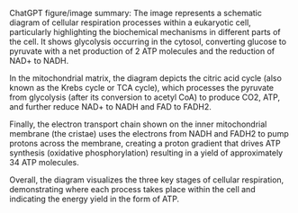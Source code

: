 ChatGPT figure/image summary: The image represents a schematic diagram of cellular respiration processes within a eukaryotic cell, particularly highlighting the biochemical mechanisms in different parts of the cell. It shows glycolysis occurring in the cytosol, converting glucose to pyruvate with a net production of 2 ATP molecules and the reduction of NAD+ to NADH. 

In the mitochondrial matrix, the diagram depicts the citric acid cycle (also known as the Krebs cycle or TCA cycle), which processes the pyruvate from glycolysis (after its conversion to acetyl CoA) to produce CO2, ATP, and further reduce NAD+ to NADH and FAD to FADH2.

Finally, the electron transport chain shown on the inner mitochondrial membrane (the cristae) uses the electrons from NADH and FADH2 to pump protons across the membrane, creating a proton gradient that drives ATP synthesis (oxidative phosphorylation) resulting in a yield of approximately 34 ATP molecules.

Overall, the diagram visualizes the three key stages of cellular respiration, demonstrating where each process takes place within the cell and indicating the energy yield in the form of ATP.